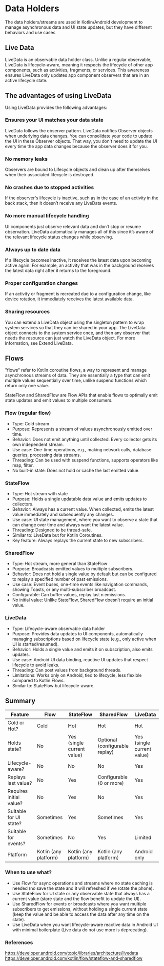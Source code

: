 # Data Holders 
The data holders/streams are used in Kotlin/Android development to manage asynchronous data and UI state updates, but they have different behaviors and use cases.

## Live Data
LiveData is an observable data holder class. Unlike a regular observable, LiveData is lifecycle-aware, meaning it respects the lifecycle of other app components, such as activities, fragments, or services. This awareness ensures LiveData only updates app component observers that are in an active lifecycle state.

## The advantages of using LiveData
Using LiveData provides the following advantages:

### Ensures your UI matches your data state
LiveData follows the observer pattern. LiveData notifies Observer objects when underlying data changes. You can consolidate your code to update the UI in these Observer objects. That way, you don't need to update the UI every time the app data changes because the observer does it for you.
### No memory leaks
Observers are bound to Lifecycle objects and clean up after themselves when their associated lifecycle is destroyed.
### No crashes due to stopped activities
If the observer's lifecycle is inactive, such as in the case of an activity in the back stack, then it doesn’t receive any LiveData events.
### No more manual lifecycle handling
UI components just observe relevant data and don’t stop or resume observation. LiveData automatically manages all of this since it’s aware of the relevant lifecycle status changes while observing.
### Always up to date data
If a lifecycle becomes inactive, it receives the latest data upon becoming active again. For example, an activity that was in the background receives the latest data right after it returns to the foreground.
### Proper configuration changes
If an activity or fragment is recreated due to a configuration change, like device rotation, it immediately receives the latest available data.
### Sharing resources
You can extend a LiveData object using the singleton pattern to wrap system services so that they can be shared in your app. The LiveData object connects to the system service once, and then any observer that needs the resource can just watch the LiveData object. For more information, see Extend LiveData.


## Flows
"flows" refer to Kotlin coroutine flows, a way to represent and manage asynchronous streams of data. They are essentially a type that can emit multiple values sequentially over time, unlike suspend functions which return only one value.

StateFlow and SharedFlow are Flow APIs that enable flows to optimally emit state updates and emit values to multiple consumers.

### Flow (regular flow)
- Type: Cold stream
- Purpose: Represents a stream of values asynchronously emitted over time.
- Behavior: Does not emit anything until collected. Every collector gets its own independent stream.
- Use case: One-time operations, e.g., making network calls, database queries, processing data streams.
- Threading: Can be used with suspend functions, supports operators like map, filter.
- No built-in state: Does not hold or cache the last emitted value.

### StateFlow
- Type: Hot stream with state
- Purpose: Holds a single updatable data value and emits updates to collectors.
- Behavior: Always has a current value. When collected, emits the latest value immediately and subsequently any changes.
- Use case: UI state management, where you want to observe a state that can change over time and always want the latest value.
- Threading: Designed to be thread-safe.
- Similar to: LiveData but for Kotlin Coroutines.
- Key feature: Always replays the current state to new subscribers.

### SharedFlow
- Type: Hot stream, more general than StateFlow
- Purpose: Broadcasts emitted values to multiple subscribers.
- Behavior: Does not hold a single value by default but can be configured to replay a specified number of past emissions.
- Use case: Event buses, one-time events like navigation commands, showing Toasts, or any multi-subscriber broadcast.
- Configurable: Can buffer values, replay last n emissions.
- No initial value: Unlike StateFlow, SharedFlow doesn’t require an initial value.

### LiveData
- Type: Lifecycle-aware observable data holder 
- Purpose: Provides data updates to UI components, automatically managing subscriptions based on lifecycle state (e.g., only active when UI is started/resumed). 
- Behavior: Holds a single value and emits it on subscription, also emits updates. 
- Use case: Android UI data binding, reactive UI updates that respect lifecycle to avoid leaks. 
- Threading: Can post values from background threads. 
- Limitations: Works only on Android, tied to lifecycle, less flexible compared to Kotlin Flows. 
- Similar to: StateFlow but lifecycle-aware.

## Summary
| Feature                 | Flow                  | StateFlow                  | SharedFlow                     | LiveData                   |
| ----------------------- | --------------------- | -------------------------- | ------------------------------ | -------------------------- |
| Cold or Hot?            | Cold                  | Hot                        | Hot                            | Hot                        |
| Holds state?            | No                    | Yes (single current value) | Optional (configurable replay) | Yes (single current value) |
| Lifecycle-aware?        | No                    | No                         | No                             | Yes                        |
| Replays last value?     | No                    | Yes                        | Configurable (0 or more)       | Yes                        |
| Requires initial value? | No                    | Yes                        | No                             | Yes                        |
| Suitable for UI state?  | Sometimes             | Yes                        | Sometimes                      | Yes                        |
| Suitable for events?    | Sometimes             | No                         | Yes                            | Limited                    |
| Platform                | Kotlin (any platform) | Kotlin (any platform)      | Kotlin (any platform)          | Android only               |

### When to use what?
* Use Flow for async operations and streams where no state caching is needed (no save the state and it will refreshed if we rotate the phone).
* Use StateFlow for UI state or any observable state that always has a current value (store state and the flow benefit to update the UI).
* Use SharedFlow for events or broadcasts where you want multiple subscribers to get emissions, without holding a single current state (keep the value and be able to access the data after any time on the state).
* Use LiveData when you want lifecycle-aware reactive data in Android UI with minimal boilerplate (Live data do not use more is deprecating).

### References
https://developer.android.com/topic/libraries/architecture/livedata
https://developer.android.com/kotlin/flow/stateflow-and-sharedflow